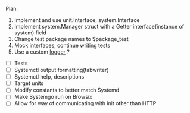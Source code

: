 Plan:
1. Implement and use unit.Interface, system.Interface
2. Implement system.Manager struct with a Getter interface(instance of system) field
3. Change test package names to $package\_test
4. Mock interfaces, continue writing tests
5. Use a custom [logger](https://github.com/Sirupsen/logrus) ?

- [ ] Tests
- [ ] Systemctl output formatting(tabwriter)
- [ ] Systemctl help, descriptions
- [ ] Target units
- [ ] Modify constants to better match Systemd
- [ ] Make Systemgo run on Browsix
- [ ] Allow for way of communicating with init other than HTTP
